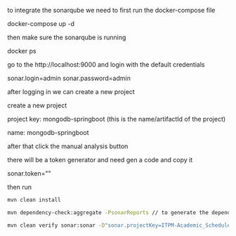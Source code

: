 to integrate the sonarqube we need to first run the docker-compose file

docker-compose up -d

then make sure the sonarqube is running

docker ps

go to the http://localhost:9000 and login with the default credentials

sonar.login=admin
sonar.password=admin

after logging in we can create a new project

create a new project

project key: mongodb-springboot (this is the name/artifactId of the project)

name: mongodb-springboot

after that click the manual analysis button

there will be a token generator and need gen a code and copy it

sonar.token="<token>"

then run

```sh
mvn clean install

mvn dependency-check:aggregate -PsonarReports // to generate the dependency check report

mvn clean verify sonar:sonar -D"sonar.projectKey=ITPM-Academic_Scheduler_2" -D"sonar.host.url=http://localhost:9000" -D"sonar.login=sqp_8f70425819ef1d67d0d66da31aea5eb5433c4555" -X // to run the sonar scan and sync with the sonar server
```
